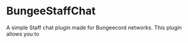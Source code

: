 # BungeeStaffChat
A simple Staff chat plugin made for Bungeecord networks. This plugin allows you to
